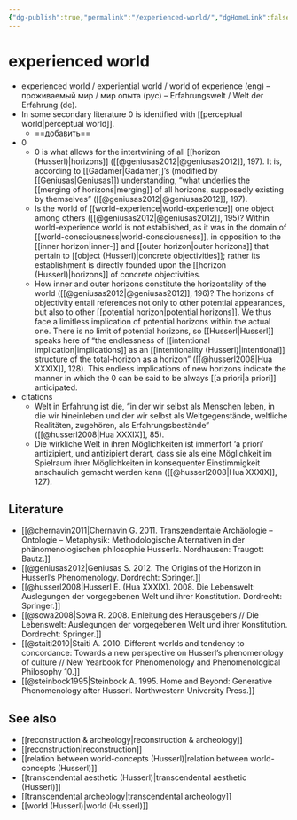 ```yaml
---
{"dg-publish":true,"permalink":"/experienced-world/","dgHomeLink":false,"dgPassFrontmatter":false}
---
```


# experienced world
- experienced world / experiential world / world of experience (eng) – проживаемый мир / мир опыта (рус) – Erfahrungswelt / Welt der Erfahrung (de).
- In some secondary literature 0 is identified with [[perceptual world|perceptual world]].
	- ==добавить==
- 0
	- 0 is what allows  for the intertwining of all [[horizon (Husserl)|horizons]] ([[@geniusas2012|@geniusas2012]], 197). It is, according to [[Gadamer|Gadamer]]’s (modified by [[Geniusas|Geniusas]]) understanding, “what underlies the [[merging of horizons|merging]] of all horizons, supposedly existing by themselves” ([[@geniusas2012|@geniusas2012]], 197).
	- Is the world of [[world-experience|world-experience]] one object among others ([[@geniusas2012|@geniusas2012]], 195)? Within world-experience world is not established, as it was in the domain of [[world-consciousness|world-consciousness]], in opposition to the [[inner horizon|inner-]] and [[outer horizon|outer horizons]] that pertain to [[object (Husserl)|concrete objectivities]]; rather its establishment is directly founded upon the [[horizon (Husserl)|horizons]] of concrete objectivities.
	- How inner and outer horizons constitute the horizontality of the world ([[@geniusas2012|@geniusas2012]], 196)? The horizons of objectivity entail references not only to other potential appearances, but also to other [[potential horizon|potential horizons]]. We thus face a limitless implication of potential horizons within the actual one. There is no limit of potential horizons, so [[Husserl|Husserl]] speaks here of “the endlessness of [[intentional implication|implications]] as an [[intentionality (Husserl)|intentional]] structure of the total-horizon as a horizon” ([[@husserl2008|Hua XXXIX]], 128). This endless implications of new horizons indicate the manner in which the 0 can be said to be always [[a priori|a priori]] anticipated.
- citations
	- Welt in Erfahrung ist die, “in der wir selbst als Menschen leben, in die wir hineinleben und der wir selbst als Weltgegenstände, weltliche Realitäten, zugehören, als Erfahrungsbestände” ([[@husserl2008|Hua XXXIX]], 85). 
	- Die wirkliche Welt in ihren Möglichkeiten ist immerfort ‘a priori’ antizipiert, und antizipiert derart, dass sie als eine Möglichkeit im Spielraum ihrer Möglichkeiten in konsequenter Einstimmigkeit anschaulich gemacht werden kann ([[@husserl2008|Hua XXXIX]], 127).

## Literature
- [[@chernavin2011|Chernavin G. 2011. Transzendentale Archäologie – Ontologie – Metaphysik: Methodologische Alternativen in der phänomenologischen philosophie Husserls. Nordhausen: Traugott Bautz.]]
- [[@geniusas2012|Geniusas S. 2012. The Origins of the Horizon in Husserl’s Phenomenology. Dordrecht: Springer.]]
- [[@husserl2008|Husserl E. (Hua XXXIX). 2008. Die Lebenswelt: Auslegungen der vorgegebenen Welt und ihrer Konstitution. Dordrecht: Springer.]]
- [[@sowa2008|Sowa R. 2008. Einleitung des Herausgebers // Die Lebenswelt: Auslegungen der vorgegebenen Welt und ihrer Konstitution. Dordrecht: Springer.]]
- [[@staiti2010|Staiti A. 2010. Different worlds and tendency to concordance: Towards a new perspective on Husserl’s phenomenology of culture // New Yearbook for Phenomenology and Phenomenological Philosophy 10.]]
- [[@steinbock1995|Steinbock A. 1995. Home and Beyond: Generative Phenomenology after Husserl. Northwestern University Press.]]


## See also
- [[reconstruction & archeology|reconstruction & archeology]]
- [[reconstruction|reconstruction]]
- [[relation between world-concepts (Husserl)|relation between world-concepts (Husserl)]]
- [[transcendental aesthetic (Husserl)|transcendental aesthetic (Husserl)]]
- [[transcendental archeology|transcendental archeology]]
- [[world (Husserl)|world (Husserl)]]